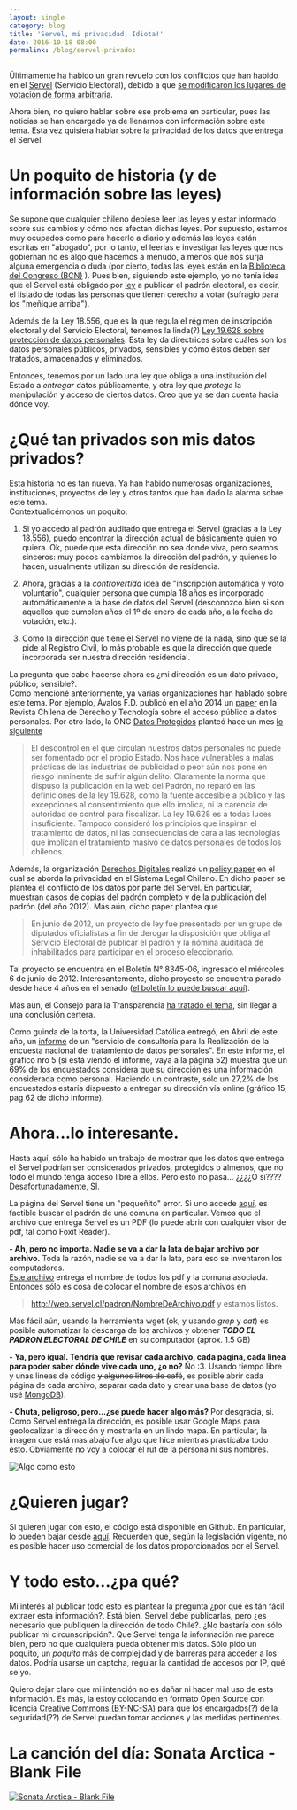 ```yaml
---
layout: single
category: blog
title: 'Servel, mi privacidad, Idiota!'
date: 2016-10-18 08:00
permalink: /blog/servel-privados
---
```



Últimamente ha habido un gran revuelo con los conflictos que han habido en el [Servel](http://www.servel.cl)  (Servicio Electoral), debido a que [se modificaron los lugares de votación de forma arbitraria](http://www.24horas.cl/municipales-2016/registro-civil-contradice-al-servel-y-afirma-que-cambios-de-domicilio-afectan-a-17-mil-chilenos-2161520).

Ahora bien, no quiero hablar sobre ese problema en particular, pues las noticias se han encargado ya de llenarnos con información sobre este tema.  Esta vez quisiera hablar sobre la privacidad de los datos que entrega el Servel.

# Un poquito de historia (y de información sobre las leyes)
Se supone que cualquier chileno debiese leer las leyes y estar informado sobre sus cambios y cómo nos afectan dichas leyes. Por supuesto, estamos muy ocupados como para hacerlo a diario y además las leyes están escritas en "abogado", por lo tanto, el leerlas e investigar las leyes que nos gobiernan no es algo que hacemos a menudo, a menos que nos surja alguna emergencia o duda (por cierto, todas las leyes están en la [Biblioteca del Congreso (BCN)](http://www.bcn.cl) ).  Pues bien, siguiendo este ejemplo, yo no tenía idea que el Servel está obligado por [ley](http://servel.cl/inscripciones-electorales-y-servicio-electoral/) a publicar el padrón electoral, es decir, el listado de todas las personas que tienen derecho a votar (sufragio para los "meñique arriba").

Además de la Ley 18.556, que es la que regula el régimen de inscripción electoral y del Servicio Electoral, tenemos la linda(?) [Ley 19.628 sobre protección de datos personales](http://www.leychile.cl/Navegar?idNorma=141599).  Esta ley da directrices sobre cuáles son los datos personales públicos, privados, sensibles y cómo éstos deben ser tratados, almacenados y eliminados.

Entonces, tenemos por un lado una ley que obliga a una institución del Estado a *entregar* datos públicamente, y otra ley que *protege* la manipulación y acceso de ciertos datos. Creo que ya se dan cuenta hacia dónde voy.

# ¿Qué tan privados son mis datos privados?
Esta historia no es tan nueva.  Ya han habido numerosas organizaciones, instituciones, proyectos de ley y otros tantos que han dado la alarma sobre este tema.  
Contextualicémonos un poquito:

1. Si yo accedo al padrón auditado que entrega el Servel (gracias a la Ley 18.556), puedo encontrar la dirección actual de básicamente quien yo quiera. Ok, puede que esta dirección no sea donde viva, pero seamos sinceros: muy pocos cambiamos la dirección del padrón, y quienes lo hacen, usualmente utilizan su dirección de residencia.

2. Ahora, gracias a la *controvertida* idea de "inscripción automática y voto voluntario", cualquier persona que cumpla 18 años es incorporado automáticamente a la base de datos del Servel (desconozco bien si son aquellos que cumplen años el 1º de enero de cada año, a la fecha de votación, etc.).

3. Como la dirección que tiene el Servel no viene de la nada, sino que se la pide al Registro Civil, lo más probable es que la dirección que quede incorporada ser nuestra dirección residencial.

La pregunta que cabe hacerse ahora es ¿mi dirección es un dato privado, público, sensible?.  
Como mencioné anteriormente, ya varias organizaciones han hablado sobre este tema. Por ejemplo, Ávalos F.D. publicó en el año 2014 un [paper](http://www.semanariorepublicano.uchile.cl/index.php/RCHDT/article/viewArticle/33276) en la Revista Chilena de Derecho y Tecnología sobre el acceso público a datos personales.
Por otro lado, la ONG [Datos Protegidos](http://datosprotegidos.cl) planteó hace un mes [lo siguiente](http://datosprotegidos.cl/servel-y-proteccion-de-datos-personales/)

>El descontrol en el que circulan nuestros datos personales no puede ser fomentado por el propio Estado. Nos hace vulnerables a malas prácticas de las industrias de publicidad o peor aún nos pone en riesgo inminente de sufrir algún delito. Claramente la norma que dispuso la publicación en la web del Padrón, no reparó en las definiciones de la ley 19.628, como la fuente accesible a público y las excepciones al consentimiento que ello implica, ni la carencia de autoridad de control para fiscalizar. La ley 19.628 es a todas luces insuficiente. Tampoco consideró los principios que inspiran el tratamiento de datos, ni las consecuencias de cara a las tecnologías que implican el tratamiento masivo de datos personales de todos los chilenos.


Además, la organización [Derechos Digitales](https://www.derechosdigitales.org) realizó un [policy paper](https://www.derechosdigitales.org/wp-content/uploads/pp-08.pdf) en el cual se aborda la privacidad en el Sistema Legal Chileno.  En dicho paper se plantea el conflicto de los datos por parte del Servel.  En particular, muestran casos de copias del padrón completo y de la publicación del padrón (del año 2012). Más aún, dicho paper plantea que 

>En junio de 2012, un proyecto de ley fue presentado por un grupo de diputados oficialistas a fin de derogar la disposición que obliga al Servicio Electoral de publicar el padrón y la nómina auditada de inhabilitados para participar en el proceso eleccionario.

Tal proyecto se encuentra en el Boletín N° 8345-06, ingresado el miércoles 6 de junio de 2012.  Interesantemente, dicho proyecto se encuentra parado desde hace 4 años en el senado ([el boletín lo puede buscar aquí](http://www.senado.cl/appsenado/templates/tramitacion/index.php)).

Más aún, el Consejo para la Transparencia [ha tratado el tema](http://www.consejotransparencia.cl/consejo/site/artic/20121213/asocfile/20121213160518/proteccion_datos_final.pdf), sin llegar a una conclusión certera.

Como guinda de la torta, la Universidad Católica entregó, en Abril de este año, un [informe](http://datosprotegidos.cl/wp-content/uploads/2016/09/encuesta-datos-personales.-1.pdf) de un "servicio de consultoría para la Realización de la encuesta nacional del tratamiento de datos personales". En este informe, el gráfico nro 5 (si está viendo el informe, vaya a la página 52) muestra que un 69% de los encuestados considera que su dirección es una información considerada como personal. Haciendo un contraste, sólo un 27,2% de los encuestados estaría dispuesto a entregar su dirección vía online (gráfico 15, pag 62 de dicho informe).

# Ahora...lo interesante.
Hasta aquí, sólo ha habido un trabajo de mostrar que los datos que entrega el Servel podrían ser considerados privados, protegidos o almenos, que no todo el mundo tenga acceso libre a ellos. Pero esto no pasa... ¿¿¿¿O si????
Desafortunadamente, SÍ.

La página del Servel tiene un "pequeñito" error.  Si uno accede [aquí](http://web.servel.cl/padronDefinitivo.html), es factible buscar el padrón de una comuna en particular.  Vemos que el archivo que entrega Servel es un PDF (lo puede abrir con cualquier visor de pdf, tal como Foxit Reader).

**- Ah, pero no importa. Nadie se va a dar la lata de bajar archivo por archivo.**
Toda la razón, nadie se va a dar la lata, para eso se inventaron los computadores.  
[Este archivo](http://web.servel.cl/archivos.xml) entrega el nombre de todos los pdf y la comuna asociada.  Entonces sólo es cosa de colocar el nombre de esos archivos en 

>http://web.servel.cl/padron/NombreDeArchivo.pdf 
y estamos listos.

Más fácil aún, usando la herramienta wget (ok, y usando *grep* y *cat*) es posible automatizar la descarga de los archivos y obtener ***TODO EL PADRON ELECTORAL DE CHILE*** en su computador (aprox. 1.5 GB)

**- Ya, pero igual. Tendría que revisar cada archivo, cada página, cada linea para poder saber dónde vive cada uno, ¿o no?**
Ño :3.  Usando tiempo libre y unas lineas de código ~~y algunos litros de café~~, es posible abrir cada página de cada archivo, separar cada dato y crear una base de datos (yo usé [MongoDB](https://www.mongodb.com/es)).

**- Chuta, peligroso, pero...¿se puede hacer algo más?**
Por desgracia, si.  Como Servel entrega la dirección, es posible usar Google Maps para geolocalizar la dirección y mostrarla en un lindo mapa. En particular, la imagen que está mas abajo fue algo que hice mientras practicaba todo esto. Obviamente no voy a colocar el rut de la persona ni sus nombres.

![Algo como esto](http://javierpalmaespinosa.cl/blog/img/servel.jpg)

# ¿Quieren jugar?
Si quieren jugar con esto, el código está disponible en Github. En particular, lo pueden bajar desde [aquí](https://github.com/jpalma-espinosa/servel).
Recuerden que, según la legislación vigente, no es posible hacer uso comercial de los datos proporcionados por el Servel.

# Y todo esto...¿pa qué?
Mi interés al publicar todo esto es plantear la pregunta ¿por qué es tán fácil extraer esta información?. Está bien, Servel debe publicarlas, pero ¿es necesario que publiquen la dirección de todo Chile?. ¿No bastaría con sólo publicar mi circunscripción?. Que Servel tenga la información me parece bien, pero no que cualquiera pueda obtener mis datos.  Sólo pido un poquito, un *poquito* más de complejidad y de barreras para acceder a los datos. Podría usarse un captcha, regular la cantidad de accesos por IP, qué se yo.

Quiero dejar claro que mi intención no es dañar ni hacer mal uso de esta información.  Es más, la estoy colocando en formato Open Source con licencia [Creative Commons (BY-NC-SA)](https://creativecommons.org/licenses/by-nc-sa/3.0/cl/) para que los encargados(?) de la seguridad(??) de Servel puedan tomar acciones y las medidas pertinentes.

# La canción del día: Sonata Arctica - Blank File

[![Sonata Arctica - Blank File](http://images.genius.com/a0c8a2e63ce63a910a3df7461fe38f27.715x716x1.jpg)](https://www.youtube.com/watch?v=f8S3DPc8x3U)
